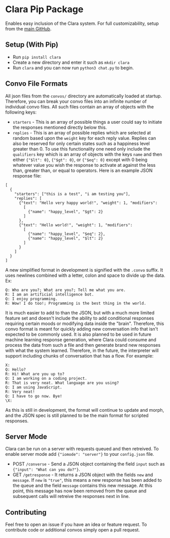 # Clara Pip Package

Enables easy inclusion of the Clara system. For full customizability, setup from
the [main GitHub](https://github.com/huberf/clara-bot).

## Setup (With Pip)
* Run `pip install clara`
* Create a new directory and enter it such as `mkdir clara`
* Run `clara` and you can now run `python3 chat.py` to begin.

## Convo File Formats
All json files from the `convos/` directory are automatically loaded at startup.
Therefore, you can break your convo files into an infinite number of individual
convo files. All such files contain an array of objects with the following keys:
* `starters` - This is an array of possible things a user could say to initiate
  the responses mentioned directly below this.
* `replies` - This is an array of possible replies which are selected at random
  based upon the `weight` key for each reply value. Replies can also be reserved
  for only certain states such as a happiness level greater than 0. To use this
  functionality one need only include the `qualifiers` key which is an array of
  objects with the keys `name` and then either `{"$lt": 0}`, `{"$gt": 0}`, or
  `{"$eq": 0}` except with 0 being whatever value you wish the response to
  activate at against the less than, greater than, or equal to operators.
Here is an example JSON response file:
```
[
  {
    "starters": ["this is a test", "i am testing you"],
    "replies": [
      {"text": "Hello very happy world!", "weight": 1, "modifiers": 
        [
          {"name": "happy_level", "$gt": 2}
        ]
      },
      {"text": "Hello world!", "weight": 1, "modifiers": 
        [
          {"name": "happy_level", "$eq": 2},
          {"name": "happy_level", "$lt": 2}
        ]
      }
    ]
  }
]
```
A new simplified format in development is signified with the `.convo` suffix. It
uses newlines combined with a letter, colon and space to divide up the data.
Ex:
```
Q: Who are you?; What are you?; Tell me what you are.
R: I am an artificial intelligence bot.
Q: I enjoy programming.
R: Wow! I do too!; Programming is the best thing in the world.
```
It is much easier to add to than the JSON, but with a much more limited feature
set and doesn't include the ability to add conditional responses requiring
certain moods or modifying data inside the "brain".
Therefore, this convo format is meant for quickly adding new conversation info
that isn't expected to be commonly used. It is also planned to be used in future
machine learning response generation, where Clara could consume and process the
data from such a file and then generate brand new responses with what the system
learned. Therefore, in the future, the interpreter will support including chunks
of conversation that has a flow. For example:
```
X:
Q: Hello?
R: Hi! What are you up to?
Q: I am working on a coding project.
R: That is very neat. What language are you using?
Q: I am using JavaScript.
R: Very neat!
Q: I have to go now. Bye!
\X:
```
As this is still in development, the format will continue to update and morph,
and the JSON spec is still planned to be the main format for scripted responses.

## Server Mode

Clara can be run on a server with requests queued and then retreived.
To enable server mode add `{"iomode": "server"}` to your `config.json` file.
* POST `/converse` - Send a JSON object containing the field `input` such as
  `{"input": "What can you do?"}`.
* GET `/getresponse` - It returns a JSON object with the fields `new` and
  `message`. If `new` is `"true"`, this means a new response has been added to the
  queue and the field `message` contains this new message. At this point, this
  message has now been removed from the queue and subsequent calls will retreive
  the responses next in line.

## Contributing

Feel free to open an issue if you have an idea or feature request. To contribute
code or additional convos simply open a pull request.
